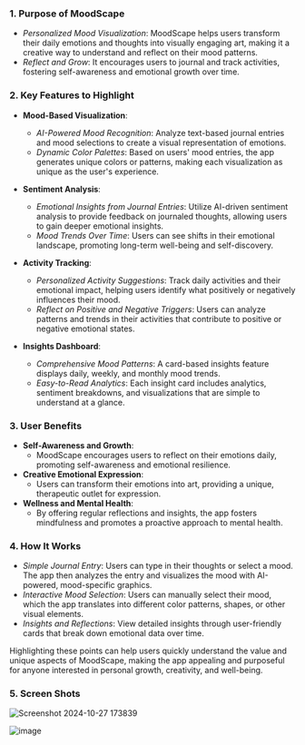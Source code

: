 

### 1. **Purpose of MoodScape**
   - *Personalized Mood Visualization*: MoodScape helps users transform their daily emotions and thoughts into visually engaging art, making it a creative way to understand and reflect on their mood patterns.
   - *Reflect and Grow*: It encourages users to journal and track activities, fostering self-awareness and emotional growth over time.

### 2. **Key Features to Highlight**

   - **Mood-Based Visualization**: 
     - *AI-Powered Mood Recognition*: Analyze text-based journal entries and mood selections to create a visual representation of emotions.
     - *Dynamic Color Palettes*: Based on users' mood entries, the app generates unique colors or patterns, making each visualization as unique as the user's experience.
  
   - **Sentiment Analysis**: 
     - *Emotional Insights from Journal Entries*: Utilize AI-driven sentiment analysis to provide feedback on journaled thoughts, allowing users to gain deeper emotional insights.
     - *Mood Trends Over Time*: Users can see shifts in their emotional landscape, promoting long-term well-being and self-discovery.

   - **Activity Tracking**:
     - *Personalized Activity Suggestions*: Track daily activities and their emotional impact, helping users identify what positively or negatively influences their mood.
     - *Reflect on Positive and Negative Triggers*: Users can analyze patterns and trends in their activities that contribute to positive or negative emotional states.

   - **Insights Dashboard**:
     - *Comprehensive Mood Patterns*: A card-based insights feature displays daily, weekly, and monthly mood trends.
     - *Easy-to-Read Analytics*: Each insight card includes analytics, sentiment breakdowns, and visualizations that are simple to understand at a glance.

### 3. **User Benefits**
   - **Self-Awareness and Growth**: 
     - MoodScape encourages users to reflect on their emotions daily, promoting self-awareness and emotional resilience.
   - **Creative Emotional Expression**: 
     - Users can transform their emotions into art, providing a unique, therapeutic outlet for expression.
   - **Wellness and Mental Health**:
     - By offering regular reflections and insights, the app fosters mindfulness and promotes a proactive approach to mental health.

### 4. **How It Works**
   - *Simple Journal Entry*: Users can type in their thoughts or select a mood. The app then analyzes the entry and visualizes the mood with AI-powered, mood-specific graphics.
   - *Interactive Mood Selection*: Users can manually select their mood, which the app translates into different color patterns, shapes, or other visual elements.
   - *Insights and Reflections*: View detailed insights through user-friendly cards that break down emotional data over time.

Highlighting these points can help users quickly understand the value and unique aspects of MoodScape, making the app appealing and purposeful for anyone interested in personal growth, creativity, and well-being.

### 5. **Screen Shots**
![Screenshot 2024-10-27 173839](https://github.com/user-attachments/assets/fd5e3dc1-cc8b-4e14-81cf-0cd4bb1fffdb)

![image](https://github.com/user-attachments/assets/6d161910-c375-44ef-bacf-979fb974567e)

